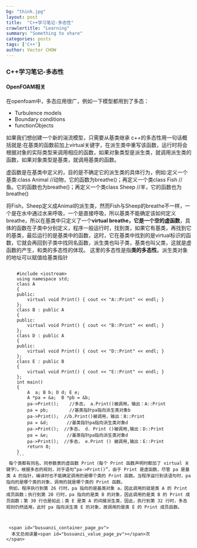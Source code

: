 ```yaml
---
bg: "think.jpg"
layout: post
title:  "C++学习笔记-多态性"
crawlertitle: "Learning"
summary: "Something to share"
categories: posts
tags: ['C++']
author: Vector CHOW
---
```

<script type="text/x-mathjax-config">
    MathJax.Hub.Config({
      tex2jax: {
        skipTags: ['script', 'noscript', 'style', 'textarea', 'pre'],
        inlineMath: [['$','$']]
      }
    });
  </script>
  <script src="https://cdn.mathjax.org/mathjax/latest/MathJax.js?config=TeX-AMS-MML_HTMLorMML" type="text/javascript"></script>
  
### C++学习笔记-多态性
#### OpenFOAM相关

在openfoam中，多态应用很广，例如一下模型都用到了多态：
+ Turbulence models
+ Boundary conditions
+ functionObjects

如果我们想创建一个新的湍流模型，只需要从基类继承
c++的多态性用一句话概括就是:在基类的函数前加上virtual关键字，在派生类中重写该函数，运行时将会根据对象的实际类型来调用相应的函数，如果对象类型是派生类，就调用派生类的函数，如果对象类型是基类，就调用基类的函数。

虚函数是在基类中定义的，目的是不确定它的派生类的具体行为，例如:定义一个基类:class Animal //动物，它的函数为breathe()；再定义一个类class Fish //鱼。它的函数也为breathe()；再定义一个类class Sheep //羊，它的函数也为breathe()

将Fish，Sheep定义成Animal的派生类，然而Fish与Sheep的breathe不一样，一个是在水中通过水来呼吸，一个是直接呼吸，所以基类不能确定该如何定义breathe，所以在基类中只定义了一个**virtual breathe，它是一个空的虚函数**，具体的函数在子类中分别定义，程序一般运行时，找到类，如果它有基类，再找到它的基类，最后运行的是基类中的函数，这时，它在基类中找到的是virtual标识的函数，它就会再回到子类中找同名函数，派生类也叫子类，基类也叫父类，这就是虚函数的产生，和类的多态性的体现。
这里的多态性是指**类的多态性**。派生类对象的地址可以赋值给基类指针
```

    #include <iostream>
    using namespace std;
    class A
    {
    public:
        virtual void Print() { cout << "A::Print" << endl; }
    };
    class B : public A
    {
    public:
        virtual void Print() { cout << "B::Print" << endl; }
    };
    class D : public A
    {
    public:
        virtual void Print() { cout << "D::Print" << endl; }
    };
    class E : public B
    {
        virtual void Print() { cout << "E::Print" << endl; }
    };
    int main()
    {
        A  a; B b; D d; E e;
        A *pa = &a;  B *pb = &b;
        pa->Print();    //多态， a.Print()被调用，输出：A::Print
        pa = pb;        //基类指针pa指向派生类对象b
        pa->Print();  //b.Print()被调用，输出：B::Print
        pa = &d;       //基类指针pa指向派生类对象d
        pa->Print();  //多态， d. Print ()被调用,输出：D::Print
        pa = &e;       //基类指针pa指向派生类对象d
        pa->Print();  //多态， e.Print () 被调用,输出：E::Print
        return 0;
    }
    ```
 每个类都有同名、同参数表的虚函数 Print（每个 Print 函数声明时都加了 virtual 关键字）。根据多态的规则，对于语句“pa->Print()”，由于 Print 是虚函数，尽管 pa 是基类 A 的指针，编译时也不能确定调用的是哪个类的 Print 函数。当程序运行到该语句时，pa 指向的是哪个类的对象，调用的就是哪个类的 Print 函数。
 例如，程序执行到第 26 行时，pa 指向的是基类对象 a，因此调用的就是类 A 的 Print 成员函数；执行到第 28 行时，pa 指向的是类 B 的对象，因此调用的是类 B 的 Print 成员函数；第 30 行也是如此；类 E 是类 A 的间接派生类，因此，执行到第 32 行时，多态规则仍然适用，此时 pa 指向派生类 E 的对象，故调用的是类 E 的 Print 成员函数。



 <span id="busuanzi_container_page_pv">
  本文总阅读量<span id="busuanzi_value_page_pv"></span>次
</span>

